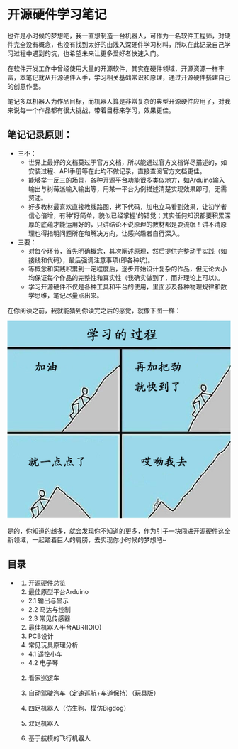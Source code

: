 # 开源硬件学习笔记
也许是小时候的梦想吧，我一直想制造一台机器人，可作为一名软件工程师，对硬件完全没有概念，也没有找到太好的由浅入深硬件学习材料，所以在此记录自己学习过程中遇到的坑，也希望未来让更多爱好者快速入门。

在软件开发工作中曾经使用大量的开源软件，其实在硬件领域，开源资源一样丰富，本笔记就从开源硬件入手，学习相关基础常识和原理，通过开源硬件搭建自己的创意作品。

笔记多以机器人为作品目标，而机器人算是非常复杂的典型开源硬件应用了，对我来说每一个作品都有很大挑战，带着目标来学习，效果更佳。

## 笔记记录原则：

* 三不：
  - 世界上最好的文档莫过于官方文档，所以能通过官方文档详尽描述的，如安装过程、API手册等在此均不做记录，直接查阅官方文档更佳。
  - 能够举一反三的场景，各种开源平台功能很多类似地方，如Arduino输入输出与树莓派输入输出等，用某一平台为例描述清楚实现效果即可，无需赘述。
  - 好多教材最喜欢直接教线路图，拷下代码，加电立马看到效果，让初学者信心倍增，有种'好简单，貌似已经掌握'的错觉；其实任何知识都要积累深厚的底蕴才能运用好的，只讲结论不说原理的教材都是耍流氓！讲不清原理也得指明问题所在和解决方向，让感兴趣者自行深入。
* 三要：
  - 对每个环节，首先明确概念，其次阐述原理，然后提供完整动手实践（如接线和代码），最后强调注意事项(即各种坑)。
  - 等概念和实践积累到一定程度后，逐步开始设计复杂的作品，但无论大小均保证每个作品的完整性和真实性（我确实做到了，而非理论上可以）。
  - 学习开源硬件不仅是各种工具和平台的使用，里面涉及各种物理规律和数学思维，笔记尽量点出来。




在你阅读之前，我就能猜到你读完之后的感觉，就像下图一样：

![0.0.study](images\0.0.study.jpg)

是的，你知道的越多，就会发现你不知道的更多，作为引子一块闯进开源硬件这全新领域，一起踏着巨人的肩膀，去实现你小时候的梦想吧~



## 目录

* 1. 开源硬件总览
  2. 最佳原型平台Arduino

  - 2.1 输出与显示
  - 2.2 马达与控制
  - 2.3 常见传感器

  2. 最佳机器人平台ABR(IOIO)
  3. PCB设计
  4. 常见玩具原理分析

  - 4.1 遥控小车
  - 4.2 电子琴

  2. 看家巡逻车

  3. 自动驾驶汽车（定速巡航+车道保持）（玩具版）

  4. 四足机器人（仿生狗、模仿Bigdog）

  5. 双足机器人

  6. 基于航模的飞行机器人

     ​